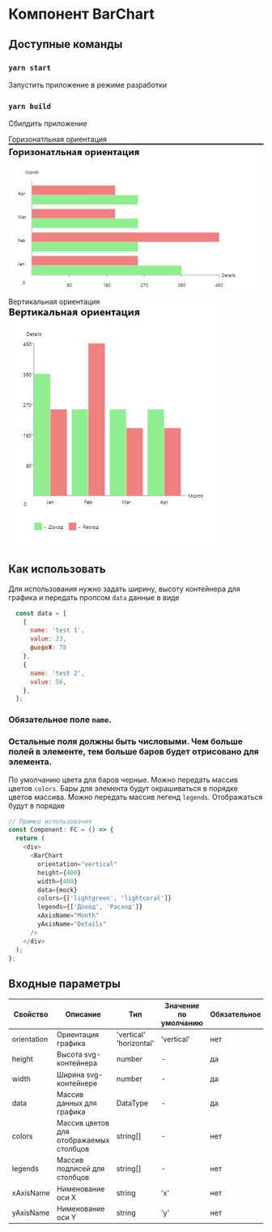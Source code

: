 # Компонент BarChart

## Доступные команды

### `yarn start`

Запустить приложение в режиме разработки

### `yarn build`

Сбилдить приложение

Горизонатльная ориентация
![horizontal.png](horizontal.png)

Вертикальная ориентация
![vertical.png](vertical.png)

## Как использовать

Для использования нужно задать ширину, высоту контейнера для графика и передать пропсом `data` данные в виде 
```javascript
  const data = [
    {
      name: 'test 1',
      value: 23,
      фывфвЖ: 78
    },
    {
      name: 'test 2',
      value: 56,
    },
  ];
```
### Обязательное поле `name`.
### Остальные поля должны быть числовыми. Чем больше полей в элементе, тем больше баров будет отрисовано для элемента.

По умолчанию цвета для баров черные.
Можно передать массив цветов `colors`. Бары для элемента будут окрашиваться в порядке цветов массива.
Можно передать массив легенд `legends`. Отображаться будут в порядке 




```javascript
// Пример использования
const Component: FC = () => {
  return (
    <div>
      <BarChart
        orientation="vertical"
        height={400}
        width={400}
        data={mock}
        colors={['lightgreen', 'lightcoral']}
        legends={['Доход', 'Расход']}
        xAxisName="Month"
        yAxisName="Details"
      />
    </div>
  );
};
```

## Входные параметры

| Свойство    | Описание                                | Тип                     | Значение по умолчанию | Обязательное |
| ----------- | --------------------------------------- | ----------------------- | --------------------- | ------------ |
| orientation | Ориентация графика                      | 'vertical' 'horizontal' | 'vertical'            | нет          |
| height      | Высота svg-контейнера                   | number                  | -                     | да           |
| width       | Ширина svg-контейнере                   | number                  | -                     | да           |
| data        | Массив данных для графика               | DataType                | -                     | да           |
| colors      | Массив цветов для отображаемых столбцов | string[]                | -                     | нет          |
| legends     | Массив подписей для столбцов            | string[]                | -                     | нет          |
| xAxisName   | Нименование оси Х                       | string                  | 'x'                   | нет          |
| yAxisName   | Нименование оси Y                       | string                  | 'y'                   | нет          |
